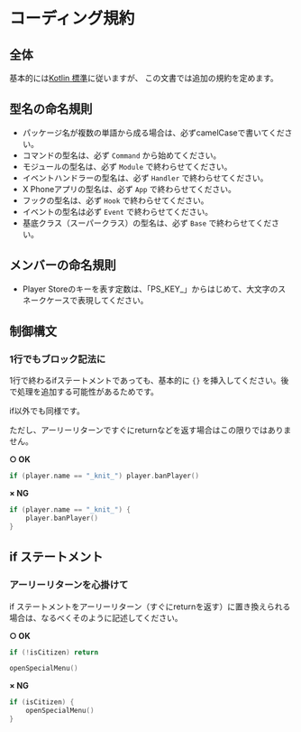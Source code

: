 # コーディング規約

## 全体

基本的には[Kotlin 標準](https://kotlinlang.org/docs/coding-conventions.html)に従いますが、 この文書では追加の規約を定めます。

## 型名の命名規則

* パッケージ名が複数の単語から成る場合は、必ずcamelCaseで書いてください。
* コマンドの型名は、必ず `Command` から始めてください。
* モジュールの型名は、必ず `Module` で終わらせてください。
* イベントハンドラーの型名は、必ず `Handler` で終わらせてください。
* X Phoneアプリの型名は、必ず `App` で終わらせてください。
* フックの型名は、必ず `Hook` で終わらせてください。
* イベントの型名は必ず `Event` で終わらせてください。
* 基底クラス（スーパークラス）の型名は、必ず `Base` で終わらせてください。

## メンバーの命名規則

* Player Storeのキーを表す定数は、「PS_KEY_」からはじめて、大文字のスネークケースで表現してください。

## 制御構文

### 1行でもブロック記法に

1行で終わるifステートメントであっても、基本的に `{}` を挿入してください。後で処理を追加する可能性があるためです。

if以外でも同様です。

ただし、アーリーリターンですぐにreturnなどを返す場合はこの限りではありません。

**○ OK**

```kotlin
if (player.name == "_knit_") player.banPlayer()
```

**× NG**

```kotlin
if (player.name == "_knit_") {
    player.banPlayer()
}
```

## if ステートメント

### アーリーリターンを心掛けて

if ステートメントをアーリーリターン（すぐにreturnを返す）に置き換えられる場合は、なるべくそのように記述してください。

**○ OK**

```kotlin
if (!isCitizen) return

openSpecialMenu()
```

**× NG**

```kotlin
if (isCitizen) {
    openSpecialMenu()
}
```